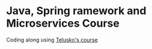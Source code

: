 # Java, Spring ramework and Microservices Course
Coding along using [Telusko's course](https://www.udemy.com/course/spring-5-with-spring-boot-2/?utm_source=adwords&utm_medium=udemyads&utm_campaign=Search_DSA_Beta_Prof_la.EN_cc.ROW-English&campaigntype=Search&portfolio=ROW-English&language=EN&product=Course&test=&audience=DSA&topic=&priority=Beta&utm_content=deal4584&utm_term=_._ag_162511579404_._ad_696197165418_._kw__._de_c_._dm__._pl__._ti_dsa-1677053911088_._li_1011084_._pd__._&matchtype=&gad_source=1&gbraid=0AAAAADROdO2JM4w-2M8wwUPLsABvy9BwE&gclid=Cj0KCQjwnui_BhDlARIsAEo9GutdTjumZ37w3xKiRZuphfyeIRt7q1s0gkKSZw25jHZfWzZKxTN-7U8aArWKEALw_wcB&couponCode=2021PM20)
